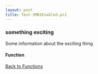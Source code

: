 ```yaml
---
layout: post
title: Test-SMB1Enabled.ps1
---
```


### something exciting

Some information about the exciting thing

#### Function

<script async src="https://gist-it.appspot.com/github.com/BanterBoy/scripts-blog/blob/master/PowerShell/functions/Test-SMB1Enabled.ps1"></script>

<a href="/menu/_pages/functions.html">Back to Functions</a>

